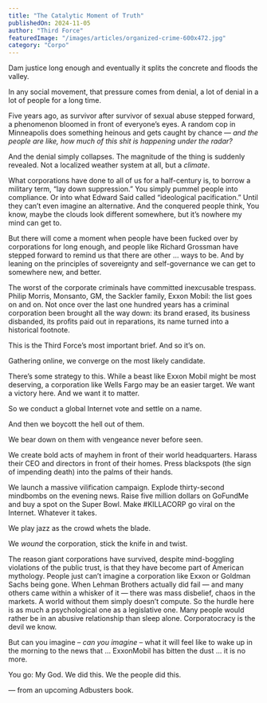 ```yaml
---
title: "The Catalytic Moment of Truth"
publishedOn: 2024-11-05
author: "Third Force"
featuredImage: "/images/articles/organized-crime-600x472.jpg"
category: "Corpo"
---
```


Dam justice long enough and eventually it splits the concrete and floods the valley.

In any social movement, that pressure comes from denial, a lot of denial in a lot of people for a long time.

Five years ago, as survivor after survivor of sexual abuse stepped forward, a phenomenon bloomed in front of everyone’s eyes. A random cop in Minneapolis does something heinous and gets caught by chance — *and the people are like, how much of this shit is happening under the radar?*

And the denial simply collapses. The magnitude of the thing is suddenly revealed. Not a localized weather system at all, but a *climate*.

What corporations have done to all of us for a half-century is, to borrow a military term, “lay down suppression.” You simply pummel people into compliance. Or into what Edward Said called “ideological pacification.” Until they can’t even imagine an alternative. And the conquered people think, You know, maybe the clouds look different somewhere, but it’s nowhere my mind can get to.

But there will come a moment when people have been fucked over by corporations for long enough, and people like Richard Grossman have stepped forward to remind us that there are other … ways to be. And by leaning on the principles of sovereignty and self-governance we can get to somewhere new, and better.

The worst of the corporate criminals have committed inexcusable trespass. Philip Morris, Monsanto, GM, the Sackler family, Exxon Mobil: the list goes on and on. Not once over the last one hundred years has a criminal corporation been brought all the way down: its brand erased, its business disbanded, its profits paid out in reparations, its name turned into a historical footnote.

This is the Third Force’s most important brief. And so it’s on.

Gathering online, we converge on the most likely candidate.

There’s some strategy to this. While a beast like Exxon Mobil might be most deserving, a corporation like Wells Fargo may be an easier target. We want a victory here. And we want it to matter.

So we conduct a global Internet vote and settle on a name.

And then we boycott the hell out of them.

We bear down on them with vengeance never before seen.

We create bold acts of mayhem in front of their world headquarters. Harass their CEO and directors in front of their homes. Press blackspots (the sign of impending death) into the palms of their hands.

We launch a massive vilification campaign. Explode thirty-second mindbombs on the evening news. Raise five million dollars on GoFundMe and buy a spot on the Super Bowl. Make #KILLACORP go viral on the Internet. Whatever it takes.

We play jazz as the crowd whets the blade.

We *wound* the corporation, stick the knife in and twist.

The reason giant corporations have survived, despite mind-boggling violations of the public trust, is that they have become part of American mythology. People just can’t imagine a corporation like Exxon or Goldman Sachs being gone. When Lehman Brothers actually did fail — and many others came within a whisker of it — there was mass disbelief, chaos in the markets. A world without them simply doesn’t compute. So the hurdle here is as much a psychological one as a legislative one. Many people would rather be in an abusive relationship than sleep alone. Corporatocracy is the devil we know.

But can you imagine – *can you imagine* – what it will feel like to wake up in the morning to the news that … ExxonMobil has bitten the dust ... it is no more.

You go: My God. We did this. We the people did this.

— from an upcoming Adbusters book.

